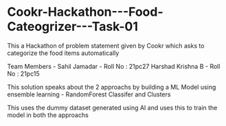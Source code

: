 # Cookr-Hackathon---Food-Cateogrizer---Task-01

This a Hackathon of problem statement given by Cookr which asks to categorize the food items automatically 

Team Members - Sahil Jamadar     - Roll No : 21pc27 
               Harshad Krishna B - Roll No : 21pc15

This solution speaks about the 2 approachs by building a ML Model using ensemble learning - RandomForest Classifer and Clusters

This uses the dummy dataset generated using AI and uses this to train the model in both the approachs
